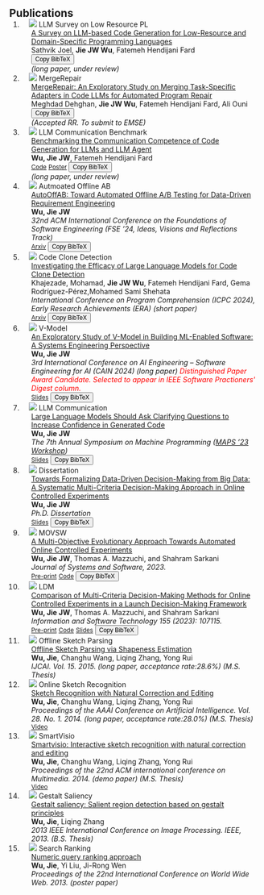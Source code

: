 <h2 id="publications" style="margin: 2px 0px -15px;">Publications</h2>

<div class="publications">
<ol class="bibliography">

<li>
<div class="pub-row">
  <div class="col-sm-3 abbr" style="position: relative;padding-right: 15px;padding-left: 15px;">
    <img src="assets/img/llm_low_resource_pl.png" class="teaser img-fluid z-depth-1">
    <abbr class="badge">LLM Survey on Low Resource PL</abbr>
  </div>
  <div class="col-sm-9" style="position: relative;padding-right: 15px;padding-left: 20px;">
    <div class="title"><a href="https://arxiv.org/pdf/2410.03981"> A Survey on LLM-based Code Generation for Low-Resource and Domain-Specific Programming Languages </a></div>
    <div class="author"> Sathvik Joel, <strong>Jie JW Wu</strong>, Fatemeh Hendijani Fard</div>
    <div class="links">
       <button class="btn btn-sm z-depth-0" onclick="copyBibtex('joel2024survey')" style="font-size: 12px;">Copy BibTeX</button>
          <textarea id="bibtex_joel2024survey" style="display: none;">
            @article{joel2024survey,
              title={A Survey on LLM-based Code Generation for Low-Resource and Domain-Specific Programming Languages},
              author={Joel, Sathvik and Wu, Jie JW and Fard, Fatemeh H},
              journal={arXiv preprint arXiv:2410.03981},
              year={2024}
            }
          </textarea>
     </div>
    <div class="periodical"><em>(long paper, under review) </em></div>
  </div>
</div>
</li>

<li>
<div class="pub-row">
  <div class="col-sm-3 abbr" style="position: relative;padding-right: 15px;padding-left: 15px;">
    <img src="assets/img/merge_repair.png" class="teaser img-fluid z-depth-1">
    <abbr class="badge">MergeRepair</abbr>
  </div>
  <div class="col-sm-9" style="position: relative;padding-right: 15px;padding-left: 20px;">
    <div class="title"><a href="https://arxiv.org/pdf/2408.09568"> MergeRepair: An Exploratory Study on Merging Task-Specific Adapters in Code LLMs for Automated Program Repair </a></div>
    <div class="author"> Meghdad Dehghan, <strong>Jie JW Wu</strong>, Fatemeh Hendijani Fard, Ali Ouni</div>
    <div class="links">
       <button class="btn btn-sm z-depth-0" onclick="copyBibtex('dehghan2024mergerepair')" style="font-size: 12px;">Copy BibTeX</button>
          <textarea id="bibtex_dehghan2024mergerepair" style="display: none;">
            @article{dehghan2024mergerepair,
              title={MergeRepair: An Exploratory Study on Merging Task-Specific Adapters in Code LLMs for Automated Program Repair},
              author={Dehghan, Meghdad and Wu, Jie JW and Fard, Fatemeh H and Ouni, Ali},
              journal={arXiv preprint arXiv:2408.09568},
              year={2024}
            }
          </textarea>
     </div>
    <div class="periodical"><em>(Accepted RR. To submit to EMSE) </em></div>
  </div>
</div>
</li>

<li>
<div class="pub-row">
  <div class="col-sm-3 abbr" style="position: relative;padding-right: 15px;padding-left: 15px;">
    <img src="assets/img/llm_communication_method.png" class="teaser img-fluid z-depth-1">
    <abbr class="badge">LLM Communication Benchmark</abbr>
  </div>
  <div class="col-sm-9" style="position: relative;padding-right: 15px;padding-left: 20px;">
    <div class="title"><a href="https://arxiv.org/pdf/2406.00215"> Benchmarking the Communication Competence of Code Generation for LLMs and LLM Agent </a></div>
    <div class="author"><strong>Wu, Jie JW</strong>, Fatemeh Hendijani Fard</div>
    <div class="links">
       <a href="https://github.com/jie-jw-wu/human-eval-comm" class="btn btn-sm z-depth-0" role="button" target="_blank" style="font-size:12px;">Code</a>
       <a href="https://jie-jw-wu.github.io/assets/PosterHumanEvalComm.pdf" class="btn btn-sm z-depth-0" role="button" target="_blank" style="font-size:12px;">Poster</a>
       <button class="btn btn-sm z-depth-0" onclick="copyBibtex('wu2024benchmarking')" style="font-size: 12px;">Copy BibTeX</button>
          <textarea id="bibtex_wu2024benchmarking" style="display: none;">
            @article{wu2024benchmarking,
              title={Benchmarking the Communication Competence of Code Generation for LLMs and LLM Agent},
              author={Wu, Jie JW and Fard, Fatemeh H},
              journal={arXiv preprint arXiv:2406.00215},
              year={2024}
            }
          </textarea>
     </div>
    <div class="periodical"><em>(long paper, under review) </em></div>
  </div>
</div>
</li>

<li>
<div class="pub-row">
  <div class="col-sm-3 abbr" style="position: relative;padding-right: 15px;padding-left: 15px;">
    <img src="assets/img/auto_off_ab.png" class="teaser img-fluid z-depth-1">
    <abbr class="badge">Autmoated Offline AB</abbr>
  </div>
  <div class="col-sm-9" style="position: relative;padding-right: 15px;padding-left: 20px;">
    <div class="title"><a href="https://dl.acm.org/doi/10.1145/3663529.3663780">AutoOffAB: Toward Automated Offline A/B Testing for Data-Driven
  Requirement Engineering </a> </div>
    <div class="author"><strong>Wu, Jie JW</strong></div>
    <div class="periodical"><em> 32nd ACM International Conference on the Foundations of Software Engineering (FSE ’24, Ideas, Visions and Reflections Track) </em></div>
    <div class="links">
        <a href="https://arxiv.org/pdf/2312.10624" class="btn btn-sm z-depth-0" role="button" target="_blank" style="font-size:12px;">Arxiv</a>
        <button class="btn btn-sm z-depth-0" onclick="copyBibtex('wu2024autooffab')" style="font-size: 12px;">Copy BibTeX</button>
          <textarea id="bibtex_wu2024autooffab" style="display: none;">
           @inproceedings{wu2024autooffab,
             title={AutoOffAB: Toward Automated Offline A/B Testing for Data-Driven Requirement Engineering},
             author={Wu, Jie JW},
             booktitle={Companion Proceedings of the 32nd ACM International Conference on the Foundations of Software Engineering},
             pages={472--476},
             year={2024}
           }
          </textarea>
      </div>
  </div>
</div>
</li>

<li>
<div class="pub-row">
  <div class="col-sm-3 abbr" style="position: relative;padding-right: 15px;padding-left: 15px;">
    <img src="assets/img/ccd.jpg" class="teaser img-fluid z-depth-1">
    <abbr class="badge">Code Clone Detection</abbr>
  </div>
  <div class="col-sm-9" style="position: relative;padding-right: 15px;padding-left: 20px;">
    <div class="title"><a href="https://dl.acm.org/doi/abs/10.1145/3643916.3645030">Investigating the Efficacy of Large Language Models for Code Clone Detection</a> </div>
    <div class="author">Khajezade, Mohamad, <strong>Jie JW Wu</strong>, Fatemeh Hendijani Fard, Gema Rodríguez-Pérez,Mohamed Sami Shehata</div>
    <div class="periodical"><em> International Conference on Program Comprehension (ICPC 2024), Early Research Achievements (ERA) (short paper) </em></div>
    <div class="links">
       <a href="https://arxiv.org/pdf/2401.13802.pdf" class="btn btn-sm z-depth-0" role="button" target="_blank" style="font-size:12px;">Arxiv</a>
       <button class="btn btn-sm z-depth-0" onclick="copyBibtex('khajezade2024investigating')" style="font-size: 12px;">Copy BibTeX</button>
         <textarea id="bibtex_khajezade2024investigating" style="display: none;">
          @inproceedings{khajezade2024investigating,
           title={Investigating the Efficacy of Large Language Models for Code Clone Detection},
           author={Khajezade, Mohamad and Wu, Jie JW and Fard, Fatemeh Hendijani and Rodr{\'\i}guez-P{\'e}rez, Gema and Shehata, Mohamed Sami},
           booktitle={Proceedings of the 32nd IEEE/ACM International Conference on Program Comprehension},
           pages={161--165},
           year={2024}
         }
         </textarea>
     </div>
  </div>
</div>
</li>

<li>
<div class="pub-row">
  <div class="col-sm-3 abbr" style="position: relative;padding-right: 15px;padding-left: 15px;">
    <img src="assets/img/v.JPG" class="teaser img-fluid z-depth-1">
    <abbr class="badge">V-Model</abbr>
  </div>
  <div class="col-sm-9" style="position: relative;padding-right: 15px;padding-left: 20px;">
    <div class="title"><a href="https://arxiv.org/pdf/2308.05381.pdf">An Exploratory Study of V-Model in Building ML-Enabled Software: A Systems Engineering Perspective</a> </div>
    <div class="author"><strong>Wu, Jie JW</strong></div>
    <div class="periodical"><em> 3rd International Conference on AI Engineering – Software Engineering for AI (CAIN 2024) (long paper) <span style="color:red;">Distinguished Paper Award Candidate. Selected to appear in IEEE Software Practioners' Digest column. </span> </em></div>
   <div class="links">
       <a href="https://jie-jw-wu.github.io/assets/V_Model_JW_CAIN_2024.pdf" class="btn btn-sm z-depth-0" role="button" target="_blank" style="font-size:12px;">Slides</a>
       <button class="btn btn-sm z-depth-0" onclick="copyBibtex('wu2024exploratory')" style="font-size: 12px;">Copy BibTeX</button>
         <textarea id="bibtex_wu2024exploratory" style="display: none;">
          @inproceedings{wu2024exploratory,
           title={An Exploratory Study of V-Model in Building ML-Enabled Software: A Systems Engineering Perspective},
           author={Wu, Jie JW},
           booktitle={3rd International Conference on AI Engineering – Software Engineering for AI (CAIN 2024)},
           note={Lisbon, Portugal}
         }
         </textarea>
     </div>
  </div>
</div>
</li>

<li>
<div class="pub-row">
  <div class="col-sm-3 abbr" style="position: relative;padding-right: 15px;padding-left: 15px;">
    <img src="assets/img/llm_communication.JPG" class="teaser img-fluid z-depth-1">
    <abbr class="badge">LLM Communication</abbr>
  </div>
  <div class="col-sm-9" style="position: relative;padding-right: 15px;padding-left: 20px;">
    <div class="title"><a href="https://arxiv.org/pdf/2308.13507.pdf">Large Language Models Should Ask Clarifying Questions to Increase Confidence in Generated Code </a> </div>
    <div class="author"><strong>Wu, Jie JW</strong></div>
    <div class="periodical"><em>The 7th Annual Symposium on Machine Programming (<a href="https://mapsworkshop.github.io/">MAPS ’23 Workshop</a>) </em></div>
    <div class="links">
       <a href="https://jie-jw-wu.github.io/assets/slides_MAPS_2023.pdf" class="btn btn-sm z-depth-0" role="button" target="_blank" style="font-size:12px;">Slides</a>
       <button class="btn btn-sm z-depth-0" onclick="copyBibtex('wu2023large')" style="font-size: 12px;">Copy BibTeX</button>
         <textarea id="bibtex_wu2023large" style="display: none;">
          @inproceedings{wu2023large,
           title={Large Language Models Should Ask Clarifying Questions to Increase Confidence in Generated Code},
           author={Wu, Jie JW},
           booktitle={The 7th Annual Symposium on Machine Programming (MAPS ’23 Workshop)},
           note={Workshop, December 3, 2023, San Francisco, CA, USA}
         }
         </textarea>
     </div>
  </div>
</div>
</li>

<li>
<div class="pub-row">
  <div class="col-sm-3 abbr" style="position: relative;padding-right: 15px;padding-left: 15px;">
    <img src="assets/img/dissertation.JPG" class="teaser img-fluid z-depth-1">
    <abbr class="badge">Dissertation</abbr>
  </div>
  <div class="col-sm-9" style="position: relative;padding-right: 15px;padding-left: 20px;">
    <div class="title"><a href="https://www.proquest.com/docview/2784774986?fromopenview=true&pq-origsite=gscholar">Towards Formalizing Data-Driven Decision-Making from Big Data: A Systematic Multi-Criteria Decision-Making Approach in Online Controlled Experiments</a></div>
    <div class="author"><strong>Wu, Jie JW</strong></div>
    <div class="periodical"><em>Ph.D. Dissertation</em></div>
    <div class="links">
      <a href="https://jie-jw-wu.github.io/assets/jw_ldm_slides.pdf" class="btn btn-sm z-depth-0" role="button" target="_blank" style="font-size:12px;">Slides</a>
      <button class="btn btn-sm z-depth-0" onclick="copyBibtex('wu2023towards')" style="font-size: 12px;">Copy BibTeX</button>
        <textarea id="bibtex_wu2023towards" style="display: none;">
         @phdthesis{wu2023towards,
          title={Towards Formalizing Data-Driven Decision-Making from Big Data: A Systematic Multi-Criteria Decision-Making Approach in Online Controlled Experiments},
          author={Wu, Jie JW},
          year={2023},
          school={The George Washington University}
        }
        </textarea>
    </div>
  </div>
</div>
</li>
  
<li>
<div class="pub-row">
  <div class="col-sm-3 abbr" style="position: relative;padding-right: 15px;padding-left: 15px;">
    <img src="assets/img/movsw.JPG" class="teaser img-fluid z-depth-1">
    <abbr class="badge">MOVSW</abbr>
  </div>
  <div class="col-sm-9" style="position: relative;padding-right: 15px;padding-left: 20px;">
    <div class="title"><a href="https://www.sciencedirect.com/science/article/abs/pii/S0164121223000985">A Multi-Objective Evolutionary Approach Towards Automated Online Controlled Experiments</a></div>
    <div class="author"><strong>Wu, Jie JW</strong>, Thomas A. Mazzuchi, and Shahram Sarkani</div>
    <div class="periodical"><em>Journal of Systems and Software, 2023.</em></div>
    <div class="links">
      <a href="https://papers.ssrn.com/sol3/papers.cfm?abstract_id=4252209" class="btn btn-sm z-depth-0" role="button" target="_blank" style="font-size:12px;">Pre-print</a>
      <a href="https://github.com/jw-wu-git/movsw" class="btn btn-sm z-depth-0" role="button" target="_blank" style="font-size:12px;">Code</a>
      <!-- Add BibTeX button and hidden BibTeX text -->
      <button class="btn btn-sm z-depth-0" onclick="copyBibtex('wu2023multi')" style="font-size: 12px;">Copy BibTeX</button>
        <textarea id="bibtex_wu2023multi" style="display: none;">
          @article{wu2023multi,
            title={A multi-objective evolutionary approach towards automated online controlled experiments},
            author={Wu, Jie JW and Mazzuchi, Thomas A and Sarkani, Shahram},
            journal={Journal of Systems and Software},
            pages={111703},
            year={2023},
            publisher={Elsevier}
          }
        </textarea>
    </div>
  </div>
</div>
</li>
  
<li>
<div class="pub-row">
  <div class="col-sm-3 abbr" style="position: relative;padding-right: 15px;padding-left: 15px;">
    <img src="assets/img/ldm.JPG" class="teaser img-fluid z-depth-1">
    <abbr class="badge">LDM</abbr>
  </div>
  <div class="col-sm-9" style="position: relative;padding-right: 15px;padding-left: 20px;">
    <div class="title"><a href="https://www.sciencedirect.com/science/article/abs/pii/S0950584922002245">Comparison of Multi-Criteria Decision-Making Methods for Online Controlled Experiments in a Launch Decision-Making Framework</a></div>
    <div class="author"><strong>Wu, Jie JW</strong>, Thomas A. Mazzuchi, and Shahram Sarkani</div>
    <div class="periodical"><em>Information and Software Technology 155 (2023): 107115.</em></div>
    <div class="links">
      <a href="https://papers.ssrn.com/sol3/papers.cfm?abstract_id=4072566" class="btn btn-sm z-depth-0" role="button" target="_blank" style="font-size:12px;">Pre-print</a>
      <a href="https://github.com/jw-wu-git/ldm-framework" class="btn btn-sm z-depth-0" role="button" target="_blank" style="font-size:12px;">Code</a>
      <a href="https://jie-jw-wu.github.io/assets/jw_ldm_slides.pdf" class="btn btn-sm z-depth-0" role="button" target="_blank" style="font-size:12px;">Slides</a>
      <button class="btn btn-sm z-depth-0" onclick="copyBibtex('wu2023comparison')" style="font-size: 12px;">Copy BibTeX</button>
         <textarea id="bibtex_wu2023comparison" style="display: none;">
           @article{wu2023comparison,
            title={Comparison of multi-criteria decision-making methods for online controlled experiments in a launch decision-making framework},
            author={Wu, Jie JW and Mazzuchi, Thomas A and Sarkani, Shahram},
            journal={Information and Software Technology},
            volume={155},
            pages={107115},
            year={2023},
            publisher={Elsevier}
          }
         </textarea>
    </div>
  </div>
</div>
</li>
  

<li>
<div class="pub-row">
  <div class="col-sm-3 abbr" style="position: relative;padding-right: 15px;padding-left: 15px;">
    <img src="assets/img/offline_sketch.JPG" class="teaser img-fluid z-depth-1">
    <abbr class="badge">Offline Sketch Parsing</abbr>
  </div>
  <div class="col-sm-9" style="position: relative;padding-right: 15px;padding-left: 20px;">
    <div class="title"><a href="https://www.ijcai.org/Proceedings/15/Papers/173.pdf">Offline Sketch Parsing via Shapeness Estimation </a></div>
    <div class="author"><strong>Wu, Jie</strong>, Changhu Wang, Liqing Zhang, Yong Rui</div>
    <div class="periodical"><em> IJCAI. Vol. 15. 2015. (long paper, acceptance rate:28.6%) (M.S. Thesis)</em></div>
  </div>
</div>
</li>
  

<li>
<div class="pub-row">
  <div class="col-sm-3 abbr" style="position: relative;padding-right: 15px;padding-left: 15px;">
    <img src="assets/img/online_sketch.JPG" class="teaser img-fluid z-depth-1">
    <abbr class="badge">Online Sketch Recognition</abbr>
  </div>
  <div class="col-sm-9" style="position: relative;padding-right: 15px;padding-left: 20px;">
    <div class="title"><a href="https://ojs.aaai.org/index.php/AAAI/article/view/8834">Sketch Recognition with Natural Correction and Editing
</a></div>
    <div class="author"><strong>Wu, Jie</strong>, Changhu Wang, Liqing Zhang, Yong Rui</div>
    <div class="periodical"><em>Proceedings of the AAAI Conference on Artificial Intelligence. Vol. 28. No. 1. 2014. (long paper, acceptance rate:28.0%) (M.S. Thesis)</em></div>
    <div class="links">
      <a href="https://www.dropbox.com/home?preview=SmartVisio.mp4" class="btn btn-sm z-depth-0" role="button" target="_blank" style="font-size:12px;">Video</a>
    </div>
  </div>
</div>
</li>

<li>
<div class="pub-row">
  <div class="col-sm-3 abbr" style="position: relative;padding-right: 15px;padding-left: 15px;">
    <img src="assets/img/smart_visio.JPG" class="teaser img-fluid z-depth-1">
    <abbr class="badge">SmartVisio</abbr>
  </div>
  <div class="col-sm-9" style="position: relative;padding-right: 15px;padding-left: 20px;">
    <div class="title"><a href="https://dl.acm.org/doi/abs/10.1145/2647868.2654864?casa_token=lyEKrPVNz8IAAAAA:h6Nlo2TP0QQ0flP_PJS4JPhw_N33pL52h8ccaLZTi_wmLCSPqsrY87iJN-K4oMOIR2dGDl8GFnF6">Smartvisio: Interactive sketch recognition with natural correction and editing
</a></div>
    <div class="author"><strong>Wu, Jie</strong>, Changhu Wang, Liqing Zhang, Yong Rui</div>
    <div class="periodical"><em>Proceedings of the 22nd ACM international conference on Multimedia. 2014. (demo paper) (M.S. Thesis)</em></div>
    <div class="links">
      <a href="https://www.dropbox.com/home?preview=SmartVisio.mp4" class="btn btn-sm z-depth-0" role="button" target="_blank" style="font-size:12px;">Video</a>
    </div>
  </div>
</div>
</li>

<li>
<div class="pub-row">
  <div class="col-sm-3 abbr" style="position: relative;padding-right: 15px;padding-left: 15px;">
    <img src="assets/img/gestalt.JPG" class="teaser img-fluid z-depth-1">
    <abbr class="badge">Gestalt Saliency</abbr>
  </div>
  <div class="col-sm-9" style="position: relative;padding-right: 15px;padding-left: 20px;">
    <div class="title"><a href="https://ieeexplore.ieee.org/abstract/document/6738038?casa_token=n1QUS7-HQccAAAAA:3f9qqCCkVQt0ru4nZE86HH05d6FqpuRMQ3fy4olgeygcssFj6ETRFKhqW9uXJzxiXt-qgOUc">Gestalt saliency: Salient region detection based on gestalt principles</a></div>
    <div class="author"><strong>Wu, Jie</strong>, Liqing Zhang</div>
    <div class="periodical"><em>2013 IEEE International Conference on Image Processing. IEEE, 2013. (B.S. Thesis)</em></div>
  </div>
</div>
</li>

<li>
<div class="pub-row">
  <div class="col-sm-3 abbr" style="position: relative;padding-right: 15px;padding-left: 15px;">
    <img src="assets/img/numeric_ranking.JPG" class="teaser img-fluid z-depth-1">
    <abbr class="badge">Search Ranking</abbr>
  </div>
  <div class="col-sm-9" style="position: relative;padding-right: 15px;padding-left: 20px;">
    <div class="title"><a href="https://dl.acm.org/doi/abs/10.1145/2487788.2487906">Numeric query ranking approach</a></div>
    <div class="author"><strong>Wu, Jie</strong>, Yi Liu, Ji-Rong Wen</div>
    <div class="periodical"><em>Proceedings of the 22nd International Conference on World Wide Web. 2013. (poster paper) </em></div>
  </div>
</div>
</li>

<script>
  // BibTeX copy function
  function copyBibtex(entryID) {
    var bibtexTextArea = document.getElementById("bibtex_" + entryID);
    var bibtexText = bibtexTextArea.value;

    navigator.clipboard.writeText(bibtexText)
      .then(() => {
        alert("BibTeX copied to clipboard!");
      })
      .catch((err) => {
        console.error('Unable to copy BibTeX to clipboard', err);
      });
  }
</script>

<br>

</ol>
</div>
